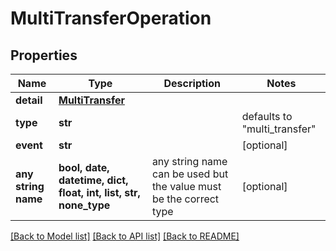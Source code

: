 # MultiTransferOperation


## Properties
Name | Type | Description | Notes
------------ | ------------- | ------------- | -------------
**detail** | [**MultiTransfer**](MultiTransfer.md) |  | 
**type** | **str** |  | defaults to "multi_transfer"
**event** | **str** |  | [optional] 
**any string name** | **bool, date, datetime, dict, float, int, list, str, none_type** | any string name can be used but the value must be the correct type | [optional]

[[Back to Model list]](../README.md#documentation-for-models) [[Back to API list]](../README.md#documentation-for-api-endpoints) [[Back to README]](../README.md)


